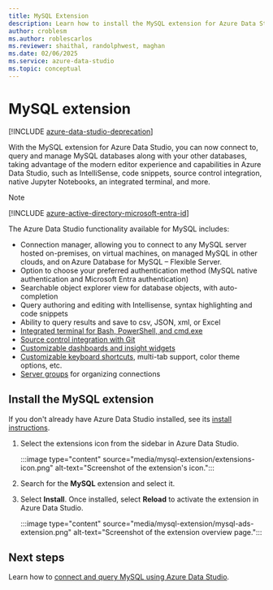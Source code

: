 ```yaml
---
title: MySQL Extension
description: Learn how to install the MySQL extension for Azure Data Studio. It enables you to connect to, query, and develop for MySQL databases hosted on-premises, on VMs, on other clouds or on Azure Database for MySQL - Flexible Server.
author: croblesm
ms.author: roblescarlos 
ms.reviewer: shaithal, randolphwest, maghan
ms.date: 02/06/2025
ms.service: azure-data-studio
ms.topic: conceptual
---
```


# MySQL extension

[!INCLUDE [azure-data-studio-deprecation](../includes/azure-data-studio-deprecation.md)]

With the MySQL extension for Azure Data Studio, you can now connect to, query and manage MySQL databases along with your other databases, taking advantage of the modern editor experience and capabilities in Azure Data Studio, such as IntelliSense, code snippets, source control integration, native Jupyter Notebooks, an integrated terminal, and more.

> [!NOTE]  
> [!INCLUDE [azure-active-directory-microsoft-entra-id](../includes/azure-active-directory-microsoft-entra-id.md)]

The Azure Data Studio functionality available for MySQL includes:

- Connection manager, allowing you to connect to any MySQL server hosted on-premises, on virtual machines, on managed MySQL in other clouds, and on Azure Database for MySQL – Flexible Server.
- Option to choose your preferred authentication method (MySQL native authentication and Microsoft Entra authentication)
- Searchable object explorer view for database objects, with auto-completion
- Query authoring and editing with Intellisense, syntax highlighting and code snippets
- Ability to query results and save to csv, JSON, xml, or Excel
- [Integrated terminal for Bash, PowerShell, and cmd.exe](../integrated-terminal.md)
- [Source control integration with Git](../source-control.md)
- [Customizable dashboards and insight widgets](../insight-widgets.md)
- [Customizable keyboard shortcuts](../keyboard-shortcuts.md), multi-tab support, color theme options, etc.
- [Server groups](../server-groups.md) for organizing connections

## Install the MySQL extension

If you don't already have Azure Data Studio installed, see its [install instructions](../download-azure-data-studio.md).

1. Select the extensions icon from the sidebar in Azure Data Studio.

    :::image type="content" source="media/mysql-extension/extensions-icon.png" alt-text="Screenshot of the extension's icon.":::

2. Search for the **MySQL** extension and select it.

3. Select **Install**. Once installed, select **Reload** to activate the extension in Azure Data Studio.

    :::image type="content" source="media/mysql-extension/mysql-ads-extension.png" alt-text="Screenshot of the extension overview page.":::

## Next steps

Learn how to [connect and query MySQL using Azure Data Studio](../quickstart-mysql.md).
